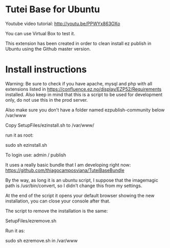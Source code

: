 # Tutei Base for Ubuntu

Youtube video tutorial: http://youtu.be/PPWYx863OXo

You can use Virtual Box to test it.

This extension has been created in order to clean install ez publish in Ubuntu using the Github master version.

# Install instructions

Warning: Be sure to check if you have apache, mysql and php with all extensions listed in https://confluence.ez.no/display/EZP52/Requirements installed. Also keep in mind that this is a script to be used for development only, do not use this in the prod server.

Also make sure you don't have a folder named ezpublish-community below /var/www

Copy SetupFiles/ezinstall.sh to /var/www/

run it as root:

 sudo sh ezinstall.sh

To login use: admin / publish

It uses a really basic bundle that I am developing right now: https://github.com/thiagocamposviana/TuteiBaseBundle

By the way, as long it is an ubuntu script, I suppose that the imagemagic path is /usr/bin/convert, so I didn't change this from my settings.

At the end of the script it opens your default browser showing the new installation, you can close your console after that.

The script to remove the installation is the same:

SetupFiles/ezremove.sh

Run it as:

sudo sh ezremove.sh in /var/www